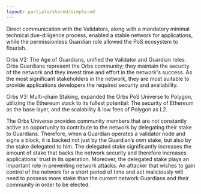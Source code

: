 ```yaml
---
layout: partials/shared/simple-md
---
```


Direct communication with the Validators, along with a mandatory minimal technical due-diligence process, enabled a stable network for applications, while the permissionless Guardian role allowed the PoS ecosystem to flourish.

Orbs V2: The Age of Guardians, unified the Validator and Guardian roles. Orbs Guardians represent the Orbs community; they maintain the security of the network and they invest time and effort in the network's success. As the most significant stakeholders in the network, they are most suitable to provide applications developers the required security and availability.

Orbs V3: Multi-chain Staking, expanded the Orbs PoS Universe to Polygon, utilizing the Ethereum stack to its fullest potential: The security of Ethereum as the base layer, and the scalability & low fees of Polygon as L2. 

The Orbs Universe provides community members that are not constantly active an opportunity to contribute to the network by delegating their stake to Guardians. Therefore, when a Guardian operates a validator node and signs a block, it is backed not just by the Guardian’s own stake, but also by the stake delegated to him. The delegated stake significantly increases the amount of stake that backs the network security and therefore increases applications' trust in its operation. Moreover, the delegated stake plays an important role in preventing network attacks. An attacker that wishes to gain control of the network for a short period of time and act maliciously will need to possess more stake than the current network Guardians and their community in order to be elected.
